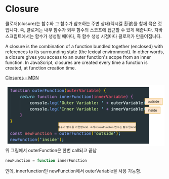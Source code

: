 # Closure
클로저(closure)는 함수와 그 함수가 참조하는 주변 상태(렉시컬 환경)를 함께 묶은 것입니다. 즉, 클로저는 내부 함수가 외부 함수의 스코프에 접근할 수 있게 해줍니다. 자바스크립트에서는 함수가 생성될 때마다, 즉 함수 생성 시점마다 클로저가 만들어집니다.

A closure is the combination of a function bundled together (enclosed) with references to its surrounding state (the lexical environment). In other words, a closure gives you access to an outer function's scope from an inner function. In JavaScript, closures are created every time a function is created, at function creation time.

[Closures - MDN](https://developer.mozilla.org/en-US/docs/Web/JavaScript/Closures)

![alt text](image.png)
위 그림에서 outerFunction은 한번 call되고 끝남
```javascript
newFunction = function innerFunction
```
인데, innerfunction인 newFunction에서 outerVariable을 사용 가능함.